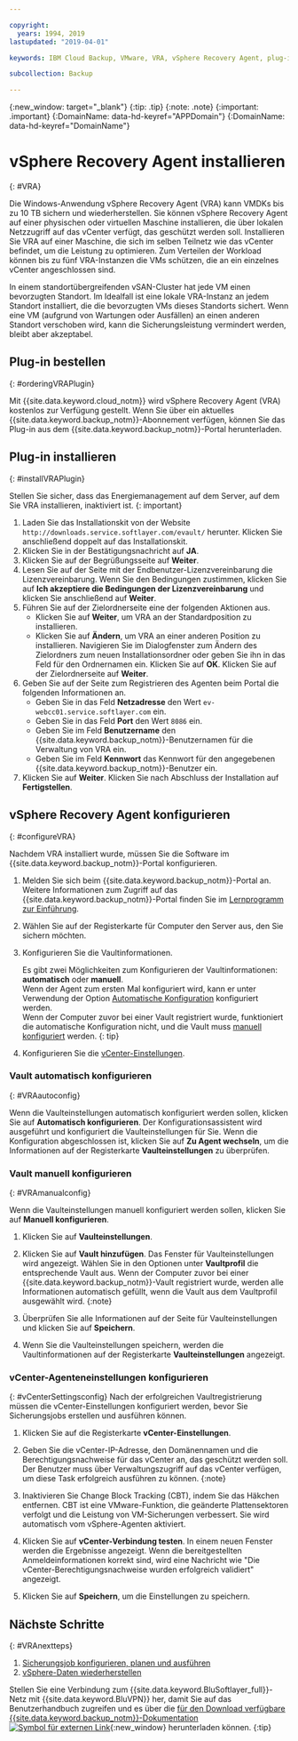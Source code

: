 ```yaml
---

copyright:
  years: 1994, 2019
lastupdated: "2019-04-01"

keywords: IBM Cloud Backup, VMware, VRA, vSphere Recovery Agent, plug-in, plugin, EVault, Carbonite, vSphere

subcollection: Backup

---
```

{:new_window: target="_blank"}
{:tip: .tip}
{:note: .note}
{:important: .important}
{:DomainName: data-hd-keyref="APPDomain"}
{:DomainName: data-hd-keyref="DomainName"}

# vSphere Recovery Agent installieren
{: #VRA}

Die Windows-Anwendung vSphere Recovery Agent (VRA) kann VMDKs bis zu 10 TB sichern und wiederherstellen. Sie können vSphere Recovery Agent auf einer physischen oder virtuellen Maschine installieren, die über lokalen Netzzugriff auf das vCenter verfügt, das geschützt werden soll. Installieren Sie VRA auf einer Maschine, die sich im selben Teilnetz wie das vCenter befindet, um die Leistung zu optimieren. Zum Verteilen der Workload können bis zu fünf VRA-Instanzen die VMs schützen, die an ein einzelnes vCenter angeschlossen sind. 

In einem standortübergreifenden vSAN-Cluster hat jede VM einen bevorzugten Standort. Im Idealfall ist eine lokale VRA-Instanz an jedem Standort installiert, die die bevorzugten VMs dieses Standorts sichert. Wenn eine VM (aufgrund von Wartungen oder Ausfällen) an einen anderen Standort verschoben wird, kann die Sicherungsleistung vermindert werden, bleibt aber akzeptabel. 


## Plug-in bestellen
{: #orderingVRAPlugin}

Mit {{site.data.keyword.cloud_notm}} wird vSphere Recovery Agent (VRA) kostenlos zur Verfügung gestellt. Wenn Sie über ein aktuelles {{site.data.keyword.backup_notm}}-Abonnement verfügen, können Sie das Plug-in aus dem {{site.data.keyword.backup_notm}}-Portal herunterladen. 

## Plug-in installieren
{: #installVRAPlugin}

Stellen Sie sicher, dass das Energiemanagement auf dem Server, auf dem Sie VRA installieren, inaktiviert ist.
{: important}

1. Laden Sie das Installationskit von der Website `http://downloads.service.softlayer.com/evault/` herunter. Klicken Sie anschließend doppelt auf das Installationskit. 
2. Klicken Sie in der Bestätigungsnachricht auf **JA**. 
3. Klicken Sie auf der Begrüßungsseite auf **Weiter**. 
4. Lesen Sie auf der Seite mit der Endbenutzer-Lizenzvereinbarung die Lizenzvereinbarung. Wenn Sie den Bedingungen zustimmen, klicken Sie auf **Ich akzeptiere die Bedingungen der Lizenzvereinbarung** und klicken Sie anschließend auf **Weiter**. 
5. Führen Sie auf der Zielordnerseite eine der folgenden Aktionen aus. 
   * Klicken Sie auf **Weiter**, um VRA an der Standardposition zu installieren. 
   * Klicken Sie auf **Ändern**, um VRA an einer anderen Position zu installieren. Navigieren Sie im Dialogfenster zum Ändern des Zielordners zum neuen Installationsordner oder geben Sie ihn in das Feld für den Ordnernamen ein. Klicken Sie auf **OK**. Klicken Sie auf der Zielordnerseite auf **Weiter**. 
6. Geben Sie auf der Seite zum Registrieren des Agenten beim Portal die folgenden Informationen an. 
   * Geben Sie in das Feld **Netzadresse** den Wert `ev-webcc01.service.softlayer.com` ein. 
   * Geben Sie in das Feld **Port** den Wert `8086` ein. 
   * Geben Sie im Feld **Benutzername** den {{site.data.keyword.backup_notm}}-Benutzernamen für die Verwaltung von VRA ein. 
   * Geben Sie im Feld **Kennwort** das Kennwort für den angegebenen {{site.data.keyword.backup_notm}}-Benutzer ein. 
7.	Klicken Sie auf **Weiter**. Klicken Sie nach Abschluss der Installation auf **Fertigstellen**.

## vSphere Recovery Agent konfigurieren
{: #configureVRA}

Nachdem VRA installiert wurde, müssen Sie die Software im {{site.data.keyword.backup_notm}}-Portal konfigurieren. 

1. Melden Sie sich beim {{site.data.keyword.backup_notm}}-Portal an. Weitere Informationen zum Zugriff auf das {{site.data.keyword.backup_notm}}-Portal finden Sie im [Lernprogramm zur Einführung](/docs/infrastructure/Backup?topic=Backup-getting-started#accessingWebCC). 
2. Wählen Sie auf der Registerkarte für Computer den Server aus, den Sie sichern möchten. 
3. Konfigurieren Sie die Vaultinformationen. 

   Es gibt zwei Möglichkeiten zum Konfigurieren der Vaultinformationen: **automatisch** oder **manuell**. <br/>Wenn der Agent zum ersten Mal konfiguriert wird, kann er unter Verwendung der Option [Automatische Konfiguration](#VRAautoconfig) konfiguriert werden. <br/>Wenn der Computer zuvor bei einer Vault registriert wurde, funktioniert die automatische Konfiguration nicht, und die Vault muss [manuell konfiguriert](#VRAmanualconfig) werden.
   {: tip}

4. Konfigurieren Sie die [vCenter-Einstellungen](#vCenterSettingsconfig).    

### Vault automatisch konfigurieren
{: #VRAautoconfig}

Wenn die Vaulteinstellungen automatisch konfiguriert werden sollen, klicken Sie auf **Automatisch konfigurieren**. Der Konfigurationsassistent wird ausgeführt und konfiguriert die Vaulteinstellungen für Sie. Wenn die Konfiguration abgeschlossen ist, klicken Sie auf **Zu Agent wechseln**, um die Informationen auf der Registerkarte **Vaulteinstellungen** zu überprüfen.
 

### Vault manuell konfigurieren
{: #VRAmanualconfig}

Wenn die Vaulteinstellungen manuell konfiguriert werden sollen, klicken Sie auf **Manuell konfigurieren**.    
1. Klicken Sie auf **Vaulteinstellungen**. 
2. Klicken Sie auf **Vault hinzufügen**. Das Fenster für Vaulteinstellungen wird angezeigt. Wählen Sie in den Optionen unter **Vaultprofil** die entsprechende Vault aus.
   Wenn der Computer zuvor bei einer {{site.data.keyword.backup_notm}}-Vault registriert wurde, werden alle Informationen automatisch gefüllt, wenn die Vault aus dem Vaultprofil ausgewählt wird.
   {:note}

3. Überprüfen Sie alle Informationen auf der Seite für Vaulteinstellungen und klicken Sie auf **Speichern**. 
4. Wenn Sie die Vaulteinstellungen speichern, werden die Vaultinformationen auf der Registerkarte **Vaulteinstellungen** angezeigt. 


### vCenter-Agenteneinstellungen konfigurieren
{: #vCenterSettingsconfig}
Nach der erfolgreichen Vaultregistrierung müssen die vCenter-Einstellungen konfiguriert werden, bevor Sie Sicherungsjobs erstellen und ausführen können. 

1. Klicken Sie auf die Registerkarte **vCenter-Einstellungen**. 
2. Geben Sie die vCenter-IP-Adresse, den Domänennamen und die Berechtigungsnachweise für das vCenter an, das geschützt werden soll.
   Der Benutzer muss über Verwaltungszugriff auf das vCenter verfügen, um diese Task erfolgreich ausführen zu können.
   {:note}

3. Inaktivieren Sie Change Block Tracking (CBT), indem Sie das Häkchen entfernen. CBT ist eine VMware-Funktion, die geänderte Plattensektoren verfolgt und die Leistung von VM-Sicherungen verbessert. Sie wird automatisch vom vSphere-Agenten aktiviert. 
4. Klicken Sie auf **vCenter-Verbindung testen**. In einem neuen Fenster werden die Ergebnisse angezeigt. Wenn die bereitgestellten Anmeldeinformationen korrekt sind, wird eine Nachricht wie "Die vCenter-Berechtigungsnachweise wurden erfolgreich validiert" angezeigt. 
5. Klicken Sie auf **Speichern**, um die Einstellungen zu speichern.  

## Nächste Schritte
{: #VRAnextteps}
1. [Sicherungsjob konfigurieren, planen und ausführen](/docs/infrastructure/Backup?topic=Backup-ConfigureVRA#VConfigureVRA)
2. [vSphere-Daten wiederherstellen](/docs/infrastructure/Backup?topic=Backup-VRARestore#VRARestore)

Stellen Sie eine Verbindung zum {{site.data.keyword.BluSoftlayer_full}}-Netz mit {{site.data.keyword.BluVPN}} her, damit Sie auf das Benutzerhandbuch zugreifen und es über die [für den Download verfügbare {{site.data.keyword.backup_notm}}-Dokumentation ![Symbol für externen Link](../../icons/launch-glyph.svg "Symbol für externen Link")](http://downloads.service.softlayer.com/evault/Documentation/){:new_window} herunterladen können.
{:tip}
